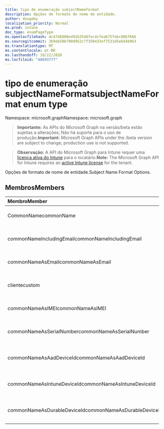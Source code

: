 ```yaml
---
title: tipo de enumeração subjectNameFormat
description: Opções de formato de nome de entidade.
author: dougeby
localization_priority: Normal
ms.prod: intune
doc_type: enumPageType
ms.openlocfilehash: dc4746800e491b3546fec4cfea675febc806f666
ms.sourcegitcommit: 3b9eb50b790d952c7f350433ef7531d5e6d4b963
ms.translationtype: MT
ms.contentlocale: pt-BR
ms.lasthandoff: 10/22/2020
ms.locfileid: "48693777"
---
```

# <a name="subjectnameformat-enum-type"></a><span data-ttu-id="edf5a-103">tipo de enumeração subjectNameFormat</span><span class="sxs-lookup"><span data-stu-id="edf5a-103">subjectNameFormat enum type</span></span>

<span data-ttu-id="edf5a-104">Namespace: microsoft.graph</span><span class="sxs-lookup"><span data-stu-id="edf5a-104">Namespace: microsoft.graph</span></span>

> <span data-ttu-id="edf5a-105">**Importante:** As APIs do Microsoft Graph na versão/beta estão sujeitas a alterações; Não há suporte para o uso de produção.</span><span class="sxs-lookup"><span data-stu-id="edf5a-105">**Important:** Microsoft Graph APIs under the /beta version are subject to change; production use is not supported.</span></span>

> <span data-ttu-id="edf5a-106">**Observação:** A API do Microsoft Graph para Intune requer uma [licença ativa do Intune](https://go.microsoft.com/fwlink/?linkid=839381) para o locatário.</span><span class="sxs-lookup"><span data-stu-id="edf5a-106">**Note:** The Microsoft Graph API for Intune requires an [active Intune license](https://go.microsoft.com/fwlink/?linkid=839381) for the tenant.</span></span>

<span data-ttu-id="edf5a-107">Opções de formato de nome de entidade.</span><span class="sxs-lookup"><span data-stu-id="edf5a-107">Subject Name Format Options.</span></span>

## <a name="members"></a><span data-ttu-id="edf5a-108">Membros</span><span class="sxs-lookup"><span data-stu-id="edf5a-108">Members</span></span>
|<span data-ttu-id="edf5a-109">Membro</span><span class="sxs-lookup"><span data-stu-id="edf5a-109">Member</span></span>|<span data-ttu-id="edf5a-110">Valor</span><span class="sxs-lookup"><span data-stu-id="edf5a-110">Value</span></span>|<span data-ttu-id="edf5a-111">Descrição</span><span class="sxs-lookup"><span data-stu-id="edf5a-111">Description</span></span>|
|:---|:---|:---|
|<span data-ttu-id="edf5a-112">CommonName</span><span class="sxs-lookup"><span data-stu-id="edf5a-112">commonName</span></span>|<span data-ttu-id="edf5a-113">,0</span><span class="sxs-lookup"><span data-stu-id="edf5a-113">0</span></span>|<span data-ttu-id="edf5a-114">Nome comum.</span><span class="sxs-lookup"><span data-stu-id="edf5a-114">Common name.</span></span>|
|<span data-ttu-id="edf5a-115">commonNameIncludingEmail</span><span class="sxs-lookup"><span data-stu-id="edf5a-115">commonNameIncludingEmail</span></span>|<span data-ttu-id="edf5a-116">1</span><span class="sxs-lookup"><span data-stu-id="edf5a-116">1</span></span>|<span data-ttu-id="edf5a-117">Nome comum incluindo email.</span><span class="sxs-lookup"><span data-stu-id="edf5a-117">Common Name Including Email.</span></span>|
|<span data-ttu-id="edf5a-118">commonNameAsEmail</span><span class="sxs-lookup"><span data-stu-id="edf5a-118">commonNameAsEmail</span></span>|<span data-ttu-id="edf5a-119">duas</span><span class="sxs-lookup"><span data-stu-id="edf5a-119">2</span></span>|<span data-ttu-id="edf5a-120">Nome comum como email.</span><span class="sxs-lookup"><span data-stu-id="edf5a-120">Common Name As Email.</span></span>|
|<span data-ttu-id="edf5a-121">cliente</span><span class="sxs-lookup"><span data-stu-id="edf5a-121">custom</span></span>|<span data-ttu-id="edf5a-122">3D</span><span class="sxs-lookup"><span data-stu-id="edf5a-122">3</span></span>|<span data-ttu-id="edf5a-123">Formato de nome de entidade personalizado.</span><span class="sxs-lookup"><span data-stu-id="edf5a-123">Custom subject name format.</span></span>|
|<span data-ttu-id="edf5a-124">commonNameAsIMEI</span><span class="sxs-lookup"><span data-stu-id="edf5a-124">commonNameAsIMEI</span></span>|<span data-ttu-id="edf5a-125">5 </span><span class="sxs-lookup"><span data-stu-id="edf5a-125">5</span></span>|<span data-ttu-id="edf5a-126">Nome comum como IMEI.</span><span class="sxs-lookup"><span data-stu-id="edf5a-126">Common Name As IMEI.</span></span>|
|<span data-ttu-id="edf5a-127">commonNameAsSerialNumber</span><span class="sxs-lookup"><span data-stu-id="edf5a-127">commonNameAsSerialNumber</span></span>|<span data-ttu-id="edf5a-128">6 </span><span class="sxs-lookup"><span data-stu-id="edf5a-128">6</span></span>|<span data-ttu-id="edf5a-129">Nome comum como número de série.</span><span class="sxs-lookup"><span data-stu-id="edf5a-129">Common Name As Serial Number.</span></span>|
|<span data-ttu-id="edf5a-130">commonNameAsAadDeviceId</span><span class="sxs-lookup"><span data-stu-id="edf5a-130">commonNameAsAadDeviceId</span></span>|<span data-ttu-id="edf5a-131">7 </span><span class="sxs-lookup"><span data-stu-id="edf5a-131">7</span></span>|<span data-ttu-id="edf5a-132">Nome comum como número de série.</span><span class="sxs-lookup"><span data-stu-id="edf5a-132">Common Name As Serial Number.</span></span>|
|<span data-ttu-id="edf5a-133">commonNameAsIntuneDeviceId</span><span class="sxs-lookup"><span data-stu-id="edf5a-133">commonNameAsIntuneDeviceId</span></span>|<span data-ttu-id="edf5a-134">8 </span><span class="sxs-lookup"><span data-stu-id="edf5a-134">8</span></span>|<span data-ttu-id="edf5a-135">Nome comum como número de série.</span><span class="sxs-lookup"><span data-stu-id="edf5a-135">Common Name As Serial Number.</span></span>|
|<span data-ttu-id="edf5a-136">commonNameAsDurableDeviceId</span><span class="sxs-lookup"><span data-stu-id="edf5a-136">commonNameAsDurableDeviceId</span></span>|<span data-ttu-id="edf5a-137">9 </span><span class="sxs-lookup"><span data-stu-id="edf5a-137">9</span></span>|<span data-ttu-id="edf5a-138">Nome comum como número de série.</span><span class="sxs-lookup"><span data-stu-id="edf5a-138">Common Name As Serial Number.</span></span>|





